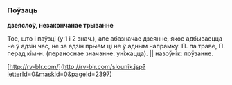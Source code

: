 ### Поўзаць
**дзеяслоў, незакончанае трыванне**

Тое, што і паўзці (у 1 і 2 знач.), але абазначае дзеянне, якое адбываецца не ў адзін час, не за адзін прыём ці не ў адным напрамку. П. па траве, П. перад кім-н. (пераноснае значэнне: уніжацца). || назоўнік: поўзанне.

<a rel="author">[http://rv-blr.com/](http://rv-blr.com/slounik.jsp?letterId=0&maskId=0&pageId=2397)</a>
